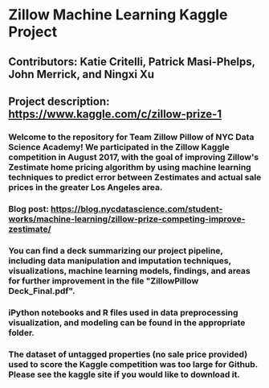 # Zillow Machine Learning Kaggle Project
## Contributors: Katie Critelli, Patrick Masi-Phelps, John Merrick, and Ningxi Xu
## Project description: https://www.kaggle.com/c/zillow-prize-1

### Welcome to the repository for Team Zillow Pillow of NYC Data Science Academy! We participated in the Zillow Kaggle competition in August 2017, with the goal of improving Zillow's Zestimate home pricing algorithm by using machine learning techniques to predict error between Zestimates and actual sale prices in the greater Los Angeles area.

### Blog post: https://blog.nycdatascience.com/student-works/machine-learning/zillow-prize-competing-improve-zestimate/

### You can find a deck summarizing our project pipeline, including data manipulation and imputation techniques, visualizations, machine learning models, findings, and areas for further improvement in the file "ZillowPillow Deck_Final.pdf".

### iPython notebooks and R files used in data preprocessing visualization, and modeling can be found in the appropriate folder. 

### The dataset of untagged properties (no sale price provided) used to score the Kaggle competition was too large for Github. Please see the kaggle site if you would like to download it. 
